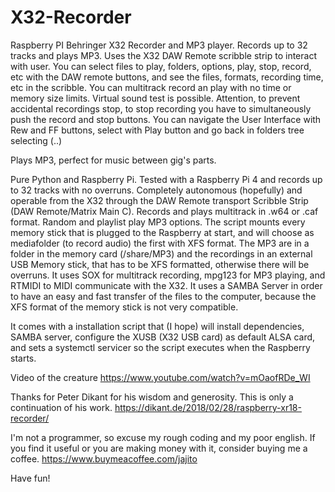 # X32-Recorder
Raspberry PI Behringer X32 Recorder and MP3 player. Records up to 32 tracks and plays MP3. Uses the X32 DAW Remote scribble strip to interact with user. You can select files to play, folders, options, play, stop, record, etc with the DAW remote buttons, and see the files, formats, recording time, etc in the scribble. You can multitrack record an play with no time or memory size limits. Virtual sound test is possible. Attention, to prevent accidental recordings stop, to stop recording you have to simultaneously push the record and stop buttons. You can navigate the User Interface with Rew and FF buttons, select with Play button and go back in folders tree selecting (..)

Plays MP3, perfect for music between gig's parts.

Pure Python and Raspberry Pi. Tested with a Raspberry Pi 4 and records up to 32 tracks with no overruns. Completely autonomous (hopefully) and operable from the X32 through the DAW Remote transport Scribble Strip (DAW Remote/Matrix Main C). Records and plays multitrack in .w64 or .caf format. Random and playlist play MP3 options. The script mounts every memory stick that is plugged to the Raspberry at start, and will choose as mediafolder (to record audio) the first with XFS format. The MP3 are in a folder in the memory card (/share/MP3) and the recordings in an external USB Memory stick, that has to be XFS formatted, otherwise there will be overruns. It uses SOX for multitrack recording, mpg123 for MP3 playing, and RTMIDI to MIDI communicate with the X32. It uses a SAMBA Server in order to have an easy and fast transfer of the files to the computer, because the XFS format of the memory stick is not very compatible.


It comes with a installation script that (I hope) will install dependencies, SAMBA server, configure the XUSB (X32 USB card) as default ALSA card, and sets a systemctl servicer so the script executes when the Raspberry starts.

Video of the creature
https://www.youtube.com/watch?v=mOaofRDe_WI

Thanks for Peter Dikant for his wisdom and generosity.
This is only a continuation of his work.
https://dikant.de/2018/02/28/raspberry-xr18-recorder/

I'm not a programmer, so excuse my rough coding and my poor english.
If you find it useful or you are making money with it, consider buying me a coffee. 
https://www.buymeacoffee.com/jajito

Have fun!
